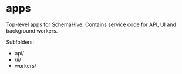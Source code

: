 # apps

Top-level apps for SchemaHive. Contains service code for API, UI and background workers.

Subfolders:
- api/
- ui/
- workers/

